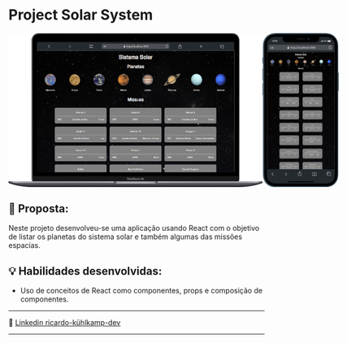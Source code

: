 # Project Solar System

<div style="display:flex" >
  <img src="./src/images/desktop-solar-system.png" alt="macBook" style="width: 500px" />

  <img src="./src/images/mobile-solar-system.png" alt="macBook" style="width: 150px" />
</div>


## 📝 Proposta:
Neste projeto desenvolveu-se uma aplicação usando React com o objetivo de listar os planetas do sistema solar e também algumas das missões espacias.

## 💡 Habilidades desenvolvidas:

- Uso de conceitos de React como componentes, props e composição de componentes.

---

🔗 [Linkedin ricardo-kühlkamp-dev](linkedin.com/in/ricardo-kühlkamp-dev)

---

